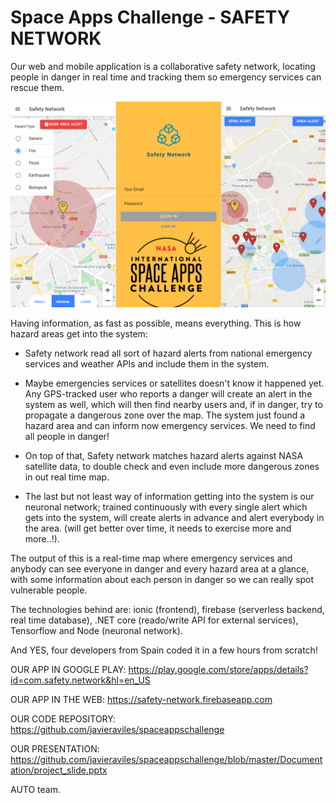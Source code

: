 # Space Apps Challenge - SAFETY NETWORK

Our web and mobile application is a collaborative safety network, locating people in danger in real time and tracking them so emergency services can rescue them.

![Alt text](./Documentation/cover.png?raw=true "Safety Network")

Having information, as fast as possible, means everything. This is how hazard areas get into the system:

- Safety network read all sort of hazard alerts from national emergency services and weather APIs and include them in the system.

- Maybe emergencies services or satellites doesn't know it happened yet. Any GPS-tracked user who reports a danger will create an alert in the system as well, which will then find nearby users and, if in danger, try to propagate a dangerous zone over the map. The system just found a hazard area and can inform now emergency services. We need to find all people in danger!

- On top of that, Safety network matches hazard alerts against NASA satellite data, to double check and even include more dangerous zones in out real time map.

- The last but not least way of information getting into the system is our neuronal network; trained continuously with every single alert which gets into the system, will create alerts in advance and alert everybody in the area. (will get better over time, it needs to exercise more and more..!).

The output of this is a real-time map where emergency services and anybody can see everyone in danger and every hazard area at a glance, with some information about each person in danger so we can really spot vulnerable people.

The technologies behind are: ionic (frontend), firebase (serverless backend, real time database), .NET core (reado/write API for external services), Tensorflow and Node (neuronal network).

And YES, four developers from Spain coded it in a few hours from scratch!

OUR APP IN GOOGLE PLAY:
https://play.google.com/store/apps/details?id=com.safety.network&hl=en_US

OUR APP IN THE WEB:
https://safety-network.firebaseapp.com

OUR CODE REPOSITORY:
https://github.com/javieraviles/spaceappschallenge

OUR PRESENTATION:
https://github.com/javieraviles/spaceappschallenge/blob/master/Documentation/project_slide.pptx​


AUTO team.